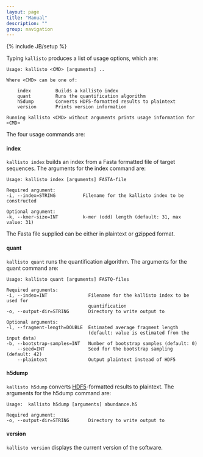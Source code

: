 ```yaml
---
layout: page
title: "Manual"
description: ""
group: navigation
---
```

{% include JB/setup %}

Typing `kallisto` produces a list of usage options, which are:

    Usage: kallisto <CMD> [arguments] ..

    Where <CMD> can be one of:

        index         Builds a kallisto index 
        quant         Runs the quantification algorithm 
        h5dump        Converts HDF5-formatted results to plaintext
        version       Prints version information

    Running kallisto <CMD> without arguments prints usage information for <CMD>

The four usage commands are:

#### index

`kallisto index` builds an index from a Fasta formatted file of target sequences. The arguments for the index command are:

    Usage: kallisto index [arguments] FASTA-file

    Required argument:
    -i, --index=STRING          Filename for the kallisto index to be constructed 
     
    Optional argument:
    -k, --kmer-size=INT         k-mer (odd) length (default: 31, max value: 31)

The Fasta file supplied can be either in plaintext or gzipped format. 

#### quant

`kallisto quant` runs the quantification algorithm. The arguments for the quant command are:

    Usage: kallisto quant [arguments] FASTQ-files
    
    Required arguments:
    -i, --index=INT               Filename for the kallisto index to be used for
                                  quantification
    -o, --output-dir=STRING       Directory to write output to
    
    Optional arguments:
    -l, --fragment-length=DOUBLE  Estimated average fragment length
                                  (default: value is estimated from the input data)
    -b, --bootstrap-samples=INT   Number of bootstrap samples (default: 0)
        --seed=INT                Seed for the bootstrap sampling (default: 42)
        --plaintext               Output plaintext instead of HDF5

#### h5dump

`kallisto h5dump` converts [HDF5](https://www.hdfgroup.org/HDF5/whatishdf5.html)-formatted results to plaintext. The arguments for the h5dump command are:

    Usage:  kallisto h5dump [arguments] abundance.h5

    Required argument:
    -o, --output-dir=STRING       Directory to write output to

#### version

`kallisto version` displays the current version of the software.
